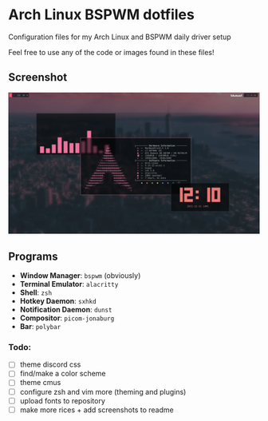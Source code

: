 # Arch Linux BSPWM dotfiles
Configuration files for my Arch Linux and BSPWM daily driver setup

Feel free to use any of the code or images found in these files!

## Screenshot
![png](https://github.com/HopsTheThird/dotfiles-bspwm/blob/main/images/2021-12-31_00-10.png)

## Programs

- **Window Manager**: ```bspwm``` (obviously)
- **Terminal Emulator**: ```alacritty```
- **Shell**: ```zsh```
- **Hotkey Daemon**: ```sxhkd```
- **Notification Daemon**: ```dunst```
- **Compositor**: ```picom-jonaburg```
- **Bar**: ```polybar```





### Todo:
- [ ] theme discord css
- [ ] find/make a color scheme
- [ ] theme cmus 
- [ ] configure zsh and vim more (theming and plugins)
- [ ] upload fonts to repository
- [ ] make more rices + add screenshots to readme

